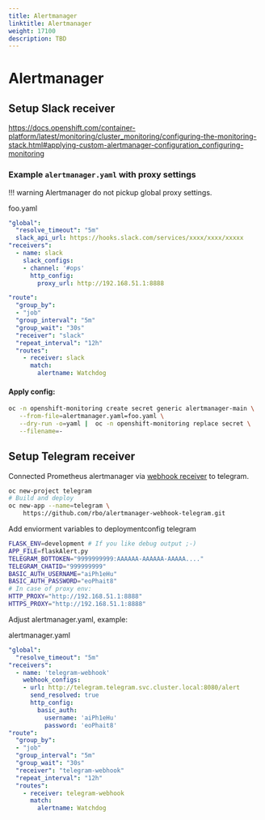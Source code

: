 ```yaml
---
title: Alertmanager
linktitle: Alertmanager
weight: 17100
description: TBD
---
```


# Alertmanager

## Setup Slack receiver

https://docs.openshift.com/container-platform/latest/monitoring/cluster_monitoring/configuring-the-monitoring-stack.html#applying-custom-alertmanager-configuration_configuring-monitoring


### Example `alertmanager.yaml` with proxy settings

!!! warning
    Alertmanager do not pickup global proxy settings.

foo.yaml
```yaml
"global":
  "resolve_timeout": "5m"
  slack_api_url: https://hooks.slack.com/services/xxxx/xxxx/xxxxx
"receivers":
  - name: slack
    slack_configs:
    - channel: '#ops'
      http_config:
        proxy_url: http://192.168.51.1:8888

"route":
  "group_by":
  - "job"
  "group_interval": "5m"
  "group_wait": "30s"
  "receiver": "slack"
  "repeat_interval": "12h"
  "routes":
    - receiver: slack
      match:
        alertname: Watchdog

```

#### Apply config:

```bash
oc -n openshift-monitoring create secret generic alertmanager-main \
   --from-file=alertmanager.yaml=foo.yaml \
   --dry-run -o=yaml |  oc -n openshift-monitoring replace secret \
   --filename=-
```

## Setup Telegram receiver

Connected Prometheus alertmanager via [webhook receiver](https://prometheus.io/docs/alerting/configuration/#webhook_config) to telegram.

```bash
oc new-project telegram
# Build and deploy
oc new-app --name=telegram \
    https://github.com/rbo/alertmanager-webhook-telegram.git
```

Add enviorment variables to deploymentconfig telegram

```bash
FLASK_ENV=development # If you like debug output ;-)
APP_FILE=flaskAlert.py
TELEGRAM_BOTTOKEN="9999999999:AAAAAA-AAAAAA-AAAAA...."
TELEGRAM_CHATID="999999999"
BASIC_AUTH_USERNAME="aiPh1eHu"
BASIC_AUTH_PASSWORD="eoPhait8"
# In case of proxy env:
HTTP_PROXY="http://192.168.51.1:8888"
HTTPS_PROXY="http://192.168.51.1:8888"
```

Adjust alertmanager.yaml, example:

alertmanager.yaml
```yaml
"global":
  "resolve_timeout": "5m"
"receivers":
  - name: 'telegram-webhook'
    webhook_configs:
    - url: http://telegram.telegram.svc.cluster.local:8080/alert
      send_resolved: true
      http_config:
        basic_auth:
          username: 'aiPh1eHu'
          password: 'eoPhait8'
"route":
  "group_by":
  - "job"
  "group_interval": "5m"
  "group_wait": "30s"
  "receiver": "telegram-webhook"
  "repeat_interval": "12h"
  "routes":
    - receiver: telegram-webhook
      match:
        alertname: Watchdog

```
